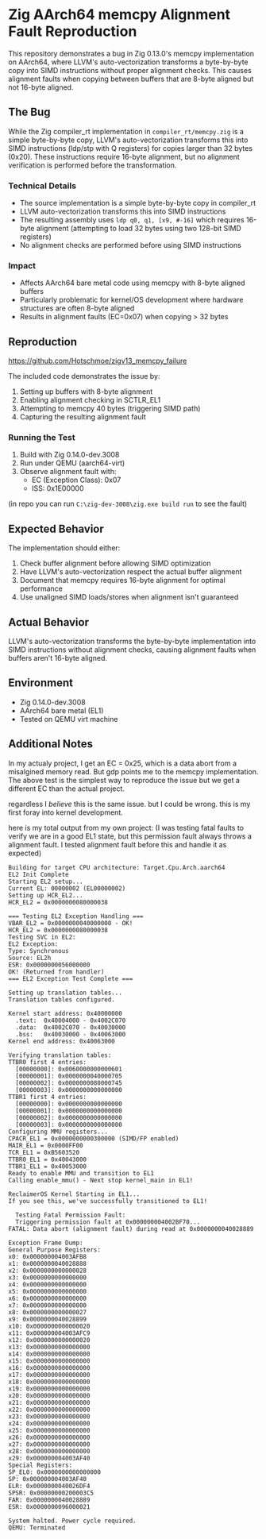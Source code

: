 # Zig AArch64 memcpy Alignment Fault Reproduction

This repository demonstrates a bug in Zig 0.13.0's memcpy implementation on AArch64, where LLVM's auto-vectorization transforms a byte-by-byte copy into SIMD instructions without proper alignment checks. This causes alignment faults when copying between buffers that are 8-byte aligned but not 16-byte aligned.

## The Bug

While the Zig compiler_rt implementation in `compiler_rt/memcpy.zig` is a simple byte-by-byte copy, LLVM's auto-vectorization transforms this into SIMD instructions (ldp/stp with Q registers) for copies larger than 32 bytes (0x20). These instructions require 16-byte alignment, but no alignment verification is performed before the transformation.

### Technical Details
- The source implementation is a simple byte-by-byte copy in compiler_rt
- LLVM auto-vectorization transforms this into SIMD instructions
- The resulting assembly uses `ldp q0, q1, [x9, #-16]` which requires 16-byte alignment (attempting to load 32 bytes using two 128-bit SIMD registers)
- No alignment checks are performed before using SIMD instructions

### Impact
- Affects AArch64 bare metal code using memcpy with 8-byte aligned buffers
- Particularly problematic for kernel/OS development where hardware structures are often 8-byte aligned
- Results in alignment faults (EC=0x07) when copying > 32 bytes

## Reproduction

https://github.com/Hotschmoe/zigv13_memcpy_failure

The included code demonstrates the issue by:
1. Setting up buffers with 8-byte alignment
2. Enabling alignment checking in SCTLR_EL1
3. Attempting to memcpy 40 bytes (triggering SIMD path)
4. Capturing the resulting alignment fault

### Running the Test
1. Build with Zig 0.14.0-dev.3008
2. Run under QEMU (aarch64-virt)
3. Observe alignment fault with:
   - EC (Exception Class): 0x07
   - ISS: 0x1E00000

(in repo you can run ```C:\zig-dev-3008\zig.exe build run``` to see the fault)

## Expected Behavior

The implementation should either:
1. Check buffer alignment before allowing SIMD optimization
2. Have LLVM's auto-vectorization respect the actual buffer alignment
3. Document that memcpy requires 16-byte alignment for optimal performance
4. Use unaligned SIMD loads/stores when alignment isn't guaranteed

## Actual Behavior

LLVM's auto-vectorization transforms the byte-by-byte implementation into SIMD instructions without alignment checks, causing alignment faults when buffers aren't 16-byte aligned.

## Environment
- Zig 0.14.0-dev.3008
- AArch64 bare metal (EL1)
- Tested on QEMU virt machine

## Additional Notes

In my actualy project, I get an EC = 0x25, which is a data abort from a misalgined memory read. But gdp points me to the memcpy implementation. The above test is the simplest way to reproduce the issue but we get a different EC than the actual project.

regardless I *believe* this is the same issue. but I could be wrong. this is my first foray into kernel development.

here is my total output from my own project: (I was testing fatal faults to verify we are in a good EL1 state, but this permission fault always throws a alignment fault. I tested alignment fault before this and handle it as expected)

```
Building for target CPU architecture: Target.Cpu.Arch.aarch64
EL2 Init Complete
Starting EL2 setup...
Current EL: 00000002 (EL00000002)
Setting up HCR_EL2...
HCR_EL2 = 0x0000000080000038

=== Testing EL2 Exception Handling ===
VBAR_EL2 = 0x0000000040000000 - OK!
HCR_EL2 = 0x0000000080000038
Testing SVC in EL2:
EL2 Exception:
Type: Synchronous
Source: EL2h
ESR: 0x0000000056000000
OK! (Returned from handler)
=== EL2 Exception Test Complete ===

Setting up translation tables...
Translation tables configured.

Kernel start address: 0x40000000
  .text:  0x40004000 - 0x4002C070
  .data:  0x4002C070 - 0x40030000
  .bss:   0x40030000 - 0x40063000
Kernel end address: 0x40063000

Verifying translation tables:
TTBR0 first 4 entries:
  [00000000]: 0x0060000000000601
  [00000001]: 0x0000000040000705
  [00000002]: 0x0000000080000745
  [00000003]: 0x0000000000000000
TTBR1 first 4 entries:
  [00000000]: 0x0000000000000000
  [00000001]: 0x0000000000000000
  [00000002]: 0x0000000000000000
  [00000003]: 0x0000000000000000
Configuring MMU registers...
CPACR_EL1 = 0x0000000000300000 (SIMD/FP enabled)
MAIR_EL1 = 0x0000FF00
TCR_EL1 = 0xB5603520
TTBR0_EL1 = 0x40043000
TTBR1_EL1 = 0x40053000
Ready to enable MMU and transition to EL1
Calling enable_mmu() - Next stop kernel_main in EL1!

ReclaimerOS Kernel Starting in EL1...
If you see this, we've successfully transitioned to EL1!

  Testing Fatal Permission Fault:
  Triggering permission fault at 0x000000004002BF70...
FATAL: Data abort (alignment fault) during read at 0x0000000040028889

Exception Frame Dump:
General Purpose Registers:
x0: 0x000000004003AFB8
x1: 0x0000000040028888
x2: 0x0000000000000028
x3: 0x0000000000000000
x4: 0x0000000000000000
x5: 0x0000000000000000
x6: 0x0000000000000000
x7: 0x0000000000000000
x8: 0x0000000000000027
x9: 0x0000000040028899
x10: 0x0000000000000020
x11: 0x000000004003AFC9
x12: 0x0000000000000020
x13: 0x0000000000000000
x14: 0x0000000000000000
x15: 0x0000000000000000
x16: 0x0000000000000000
x17: 0x0000000000000000
x18: 0x0000000000000000
x19: 0x0000000000000000
x20: 0x0000000000000000
x21: 0x0000000000000000
x22: 0x0000000000000000
x23: 0x0000000000000000
x24: 0x0000000000000000
x25: 0x0000000000000000
x26: 0x0000000000000000
x27: 0x0000000000000000
x28: 0x0000000000000000
x29: 0x000000004003AF40
Special Registers:
SP_EL0: 0x0000000000000000
SP: 0x000000004003AF40
ELR: 0x0000000040026DF4
SPSR: 0x00000000200003C5
FAR: 0x0000000040028889
ESR: 0x0000000096000021

System halted. Power cycle required.
QEMU: Terminated
```